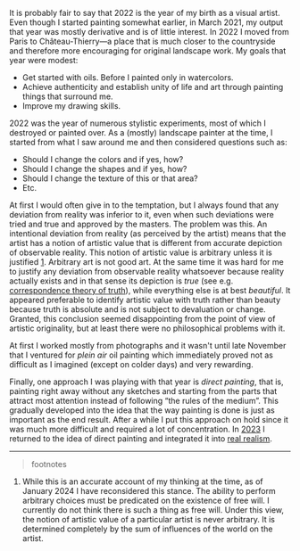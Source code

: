 It is probably fair to say that 2022 is the year of my birth as a visual
artist. Even though I started painting somewhat earlier, in March 2021, my
output that year was mostly derivative and is of little interest. In 2022 I
moved from Paris to Château-Thierry—a place that is much closer to the
countryside and therefore more encouraging for original landscape work. My
goals that year were modest:

* Get started with oils. Before I painted only in watercolors.
* Achieve authenticity and establish unity of life and art through painting
  things that surround me.
* Improve my drawing skills.

2022 was the year of numerous stylistic experiments, most of which I
destroyed or painted over. As a (mostly) landscape painter at the time, I
started from what I saw around me and then considered questions such as:

* Should I change the colors and if yes, how?
* Should I change the shapes and if yes, how?
* Should I change the texture of this or that area?
* Etc.

At first I would often give in to the temptation, but I always found that
any deviation from reality was inferior to it, even when such deviations
were tried and true and approved by the masters. The problem was this. An
intentional deviation from reality (as perceived by the artist) means that
the artist has a notion of artistic value that is different from accurate
depiction of observable reality. This notion of artistic value is arbitrary
unless it is justified [1](footnote:1). Arbitrary art is not good art. At
the same time it was hard for me to justify any deviation from observable
reality whatsoever because reality actually exists and in that sense its
depiction is *true* (see e.g. [correspondence theory of
truth][correspondence-theory-of-truth]), while everything else is at best
*beautiful*. It appeared preferable to identify artistic value with truth
rather than beauty because truth is absolute and is not subject to
devaluation or change. Granted, this conclusion seemed disappointing from
the point of view of artistic originality, but at least there were no
philosophical problems with it.

[correspondence-theory-of-truth]: https://en.wikipedia.org/wiki/Correspondence_theory_of_truth

At first I worked mostly from photographs and it wasn't until late November
that I ventured for *plein air* oil painting which immediately proved not as
difficult as I imagined (except on colder days) and very rewarding.

Finally, one approach I was playing with that year is *direct painting*,
that is, painting right away without any sketches and starting from the
parts that attract most attention instead of following “the rules of the
medium”. This gradually developed into the idea that the way painting is
done is just as important as the end result. After a while I put this
approach on hold since it was much more difficult and required a lot of
concentration. In [2023](/art/2023.html) I returned to the idea of direct
painting and integrated it into [real realism](/essay/real-realism.html).

----

> footnotes

  1. While this is an accurate account of my thinking at the time, as of
     January 2024 I have reconsidered this stance. The ability to perform
     arbitrary choices must be predicated on the existence of free will. I
     currently do not think there is such a thing as free will. Under this
     view, the notion of artistic value of a particular artist is never
     arbitrary. It is determined completely by the sum of influences of the
     world on the artist.
